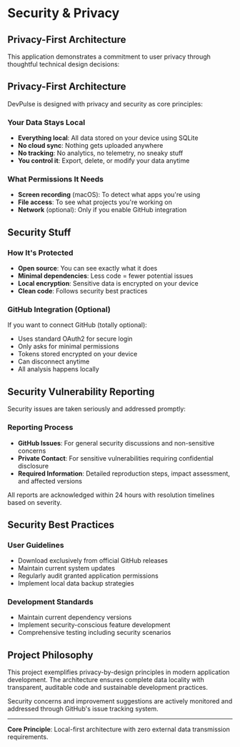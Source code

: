# Security & Privacy

## Privacy-First Architecture

This application demonstrates a commitment to user privacy through thoughtful technical design decisions:

## Privacy-First Architecture

DevPulse is designed with privacy and security as core principles:

### Your Data Stays Local
- **Everything local**: All data stored on your device using SQLite
- **No cloud sync**: Nothing gets uploaded anywhere
- **No tracking**: No analytics, no telemetry, no sneaky stuff
- **You control it**: Export, delete, or modify your data anytime

### What Permissions It Needs
- **Screen recording** (macOS): To detect what apps you're using
- **File access**: To see what projects you're working on
- **Network** (optional): Only if you enable GitHub integration

## Security Stuff

### How It's Protected
- **Open source**: You can see exactly what it does
- **Minimal dependencies**: Less code = fewer potential issues
- **Local encryption**: Sensitive data is encrypted on your device
- **Clean code**: Follows security best practices

### GitHub Integration (Optional)
If you want to connect GitHub (totally optional):
- Uses standard OAuth2 for secure login
- Only asks for minimal permissions
- Tokens stored encrypted on your device
- Can disconnect anytime
- All analysis happens locally

## Security Vulnerability Reporting

Security issues are taken seriously and addressed promptly:

### Reporting Process
- **GitHub Issues**: For general security discussions and non-sensitive concerns
- **Private Contact**: For sensitive vulnerabilities requiring confidential disclosure
- **Required Information**: Detailed reproduction steps, impact assessment, and affected versions

All reports are acknowledged within 24 hours with resolution timelines based on severity.

## Security Best Practices

### User Guidelines
- Download exclusively from official GitHub releases
- Maintain current system updates
- Regularly audit granted application permissions
- Implement local data backup strategies

### Development Standards
- Maintain current dependency versions
- Implement security-conscious feature development
- Comprehensive testing including security scenarios

## Project Philosophy

This project exemplifies privacy-by-design principles in modern application development. The architecture ensures complete data locality with transparent, auditable code and sustainable development practices.

Security concerns and improvement suggestions are actively monitored and addressed through GitHub's issue tracking system.

---

**Core Principle**: Local-first architecture with zero external data transmission requirements.